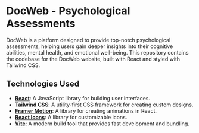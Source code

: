 # DocWeb - Psychological Assessments

DocWeb is a platform designed to provide top-notch psychological assessments, helping users gain deeper insights into their cognitive abilities, mental health, and emotional well-being. This repository contains the codebase for the DocWeb website, built with React and styled with Tailwind CSS.

## Technologies Used

- **[React](https://reactjs.org/)**: A JavaScript library for building user interfaces.
- **[Tailwind CSS](https://tailwindcss.com/)**: A utility-first CSS framework for creating custom designs.
- **[Framer Motion](https://www.framer.com/motion/)**: A library for creating animations in React.
- **[React Icons](https://react-icons.github.io/react-icons/)**: A library for customizable icons.
- **[Vite](https://vitejs.dev/)**: A modern build tool that provides fast development and bundling.
